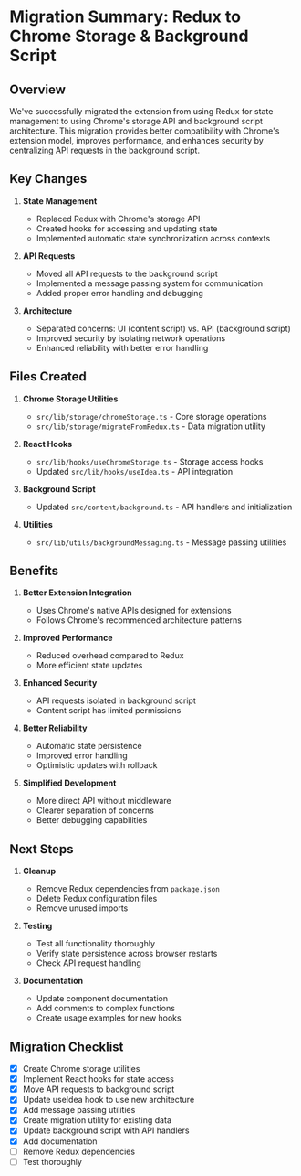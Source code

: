 # Migration Summary: Redux to Chrome Storage & Background Script

## Overview

We've successfully migrated the extension from using Redux for state management to using Chrome's storage API and background script architecture. This migration provides better compatibility with Chrome's extension model, improves performance, and enhances security by centralizing API requests in the background script.

## Key Changes

1. **State Management**
   - Replaced Redux with Chrome's storage API
   - Created hooks for accessing and updating state
   - Implemented automatic state synchronization across contexts

2. **API Requests**
   - Moved all API requests to the background script
   - Implemented a message passing system for communication
   - Added proper error handling and debugging

3. **Architecture**
   - Separated concerns: UI (content script) vs. API (background script)
   - Improved security by isolating network operations
   - Enhanced reliability with better error handling

## Files Created

1. **Chrome Storage Utilities**
   - `src/lib/storage/chromeStorage.ts` - Core storage operations
   - `src/lib/storage/migrateFromRedux.ts` - Data migration utility

2. **React Hooks**
   - `src/lib/hooks/useChromeStorage.ts` - Storage access hooks
   - Updated `src/lib/hooks/useIdea.ts` - API integration

3. **Background Script**
   - Updated `src/content/background.ts` - API handlers and initialization

4. **Utilities**
   - `src/lib/utils/backgroundMessaging.ts` - Message passing utilities

## Benefits

1. **Better Extension Integration**
   - Uses Chrome's native APIs designed for extensions
   - Follows Chrome's recommended architecture patterns

2. **Improved Performance**
   - Reduced overhead compared to Redux
   - More efficient state updates

3. **Enhanced Security**
   - API requests isolated in background script
   - Content script has limited permissions

4. **Better Reliability**
   - Automatic state persistence
   - Improved error handling
   - Optimistic updates with rollback

5. **Simplified Development**
   - More direct API without middleware
   - Clearer separation of concerns
   - Better debugging capabilities

## Next Steps

1. **Cleanup**
   - Remove Redux dependencies from `package.json`
   - Delete Redux configuration files
   - Remove unused imports

2. **Testing**
   - Test all functionality thoroughly
   - Verify state persistence across browser restarts
   - Check API request handling

3. **Documentation**
   - Update component documentation
   - Add comments to complex functions
   - Create usage examples for new hooks

## Migration Checklist

- [x] Create Chrome storage utilities
- [x] Implement React hooks for state access
- [x] Move API requests to background script
- [x] Update useIdea hook to use new architecture
- [x] Add message passing utilities
- [x] Create migration utility for existing data
- [x] Update background script with API handlers
- [x] Add documentation
- [ ] Remove Redux dependencies
- [ ] Test thoroughly 